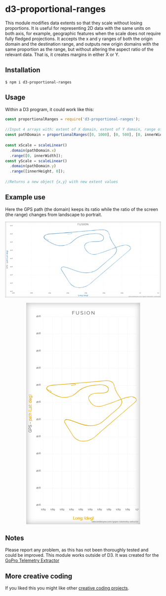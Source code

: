# d3-proportional-ranges

This module modifies data extents so that they scale without losing proportions. It is useful for representing 2D data with the same units on both axis, for example, geographic features when the scale does not require fully fledged projections. It accepts the x and y ranges of both the origin domain and the destination range, and outputs new origin domains with the same proportion as the range, but without altering the aspect ratio of the relevant data. That is, it creates margins in either X or Y.

## Installation

```shell
$ npm i d3-proportional-ranges
```

## Usage

Within a D3 program, it could work like this:

```js
const proportionalRanges = require('d3-proportional-ranges');

//Input 4 arrays with: extent of X domain, extent of Y domain, range of X output, range of Y output
const pathDomain = proportionalRanges([0, 1000], [0, 500], [0, innerWidth], [0, innerHeight]);

const xScale = scaleLinear()
  .domain(pathDomain.x)
  .range([0, innerWidth]);
const yScale = scaleLinear()
  .domain(pathDomain.y)
  .range([innerHeight, 0]);

//Returns a new object {x,y} with new extent values
```

## Example use

Here the GPS path (the domain) keeps its ratio while the ratio of the screen (the range) changes from landscape to portrait.

<p align="center">
  <img src="https://raw.githubusercontent.com/JuanIrache/d3-proportional-ranges/HEAD/sample_landscape.png" alt="D3 graph with margins based on range ratio"/>
  </p>
  <p align="center">
  <img src="https://raw.githubusercontent.com/JuanIrache/d3-proportional-ranges/HEAD/sample_portrait.png" alt="D3 graph with margins based on range ratio"/>
</p>

## Notes

Please report any problem, as this has not been thoroughly tested and could be improved.
This module works outside of D3. It was created for the [GoPro Telemetry Extractor](https://tailorandwayne.com/gopro-telemetry-extractor/#)

## More creative coding

If you liked this you might like other [creative coding projects](https://tailorandwayne.com/coding-projects/).
